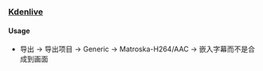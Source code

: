 ### [Kdenlive](https://kdenlive.org)

#### Usage

- 导出 → 导出项目 → Generic → Matroska-H264/AAC → 嵌入字幕而不是合成到画面